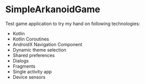 # SimpleArkanoidGame

Test game application to try my hand on following technologies:
* Kotlin
* Kotlin Coroutines
* AndroidX Navigation Component
* Dynamic theme selection
* Shared preferences
* Dialogs
* Fragments
* Single activity app
* Device sensors
